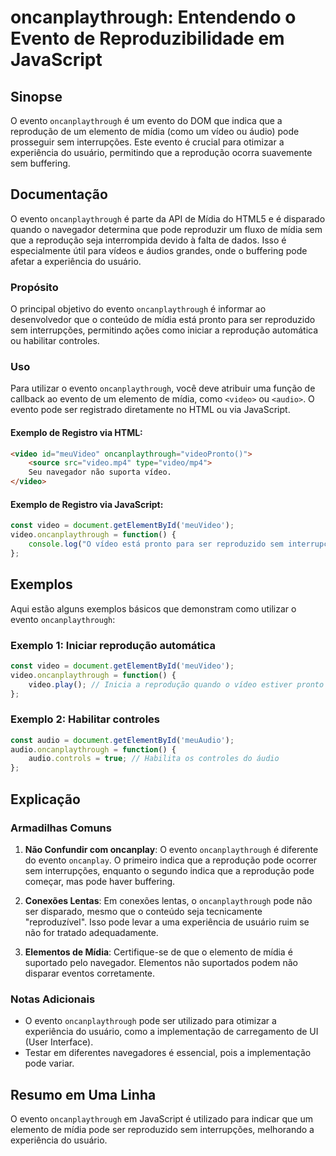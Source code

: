 <!--
Meta Description: # oncanplaythrough: Entendendo o Evento de Reproduzibilidade em JavaScript ## Sinopse O evento `oncanplaythrough` é um evento do DOM que indica que a ...
Meta Keywords: oncanplaythrough, evento, que, pode, video
-->

# oncanplaythrough: Entendendo o Evento de Reproduzibilidade em JavaScript

## Sinopse
O evento `oncanplaythrough` é um evento do DOM que indica que a reprodução de um elemento de mídia (como um vídeo ou áudio) pode prosseguir sem interrupções. Este evento é crucial para otimizar a experiência do usuário, permitindo que a reprodução ocorra suavemente sem buffering.

## Documentação
O evento `oncanplaythrough` é parte da API de Mídia do HTML5 e é disparado quando o navegador determina que pode reproduzir um fluxo de mídia sem que a reprodução seja interrompida devido à falta de dados. Isso é especialmente útil para vídeos e áudios grandes, onde o buffering pode afetar a experiência do usuário.

### Propósito
O principal objetivo do evento `oncanplaythrough` é informar ao desenvolvedor que o conteúdo de mídia está pronto para ser reproduzido sem interrupções, permitindo ações como iniciar a reprodução automática ou habilitar controles.

### Uso
Para utilizar o evento `oncanplaythrough`, você deve atribuir uma função de callback ao evento de um elemento de mídia, como `<video>` ou `<audio>`. O evento pode ser registrado diretamente no HTML ou via JavaScript.

#### Exemplo de Registro via HTML:
```html
<video id="meuVideo" oncanplaythrough="videoPronto()">
    <source src="video.mp4" type="video/mp4">
    Seu navegador não suporta vídeo.
</video>
```

#### Exemplo de Registro via JavaScript:
```javascript
const video = document.getElementById('meuVideo');
video.oncanplaythrough = function() {
    console.log("O vídeo está pronto para ser reproduzido sem interrupções.");
};
```

## Exemplos
Aqui estão alguns exemplos básicos que demonstram como utilizar o evento `oncanplaythrough`:

### Exemplo 1: Iniciar reprodução automática
```javascript
const video = document.getElementById('meuVideo');
video.oncanplaythrough = function() {
    video.play(); // Inicia a reprodução quando o vídeo estiver pronto
};
```

### Exemplo 2: Habilitar controles
```javascript
const audio = document.getElementById('meuAudio');
audio.oncanplaythrough = function() {
    audio.controls = true; // Habilita os controles do áudio
};
```

## Explicação
### Armadilhas Comuns
1. **Não Confundir com oncanplay**: O evento `oncanplaythrough` é diferente do evento `oncanplay`. O primeiro indica que a reprodução pode ocorrer sem interrupções, enquanto o segundo indica que a reprodução pode começar, mas pode haver buffering.
   
2. **Conexões Lentas**: Em conexões lentas, o `oncanplaythrough` pode não ser disparado, mesmo que o conteúdo seja tecnicamente "reproduzível". Isso pode levar a uma experiência de usuário ruim se não for tratado adequadamente.

3. **Elementos de Mídia**: Certifique-se de que o elemento de mídia é suportado pelo navegador. Elementos não suportados podem não disparar eventos corretamente.

### Notas Adicionais
- O evento `oncanplaythrough` pode ser utilizado para otimizar a experiência do usuário, como a implementação de carregamento de UI (User Interface).
- Testar em diferentes navegadores é essencial, pois a implementação pode variar.

## Resumo em Uma Linha
O evento `oncanplaythrough` em JavaScript é utilizado para indicar que um elemento de mídia pode ser reproduzido sem interrupções, melhorando a experiência do usuário.